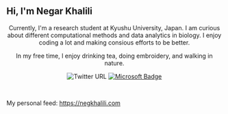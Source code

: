 ## Hi, I'm Negar Khalili

<p align="center">
Currently, I'm a research student at Kyushu University, Japan. I am curious about different computational methods and data analytics in biology. 
I enjoy coding a lot and making consious efforts to be better.
<p align="center"> 
In my free time, I enjoy drinking tea, doing embroidery, and walking in nature. 
</p>

<div align="center">

  ![Twitter URL](https://img.shields.io/twitter/url?url=https://twitter.com/NegKhalili)
  [![Microsoft Badge](https://img.shields.io/badge/-negarkhalili@hotmail.com-c14438?style=flat-square&logo=Microsoft&logoColor=white&link=mailto:negarkhalili@hotmail.com)](mailto:negarkhalili@hotmail.com)
</div>
<br>

My personal feed: https://negkhalili.com
